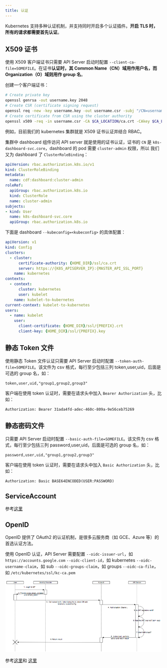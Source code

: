 ```yaml
---
title: 认证
---
```


Kubernetes 支持多种认证机制，并支持同时开启多个认证插件。**开启 TLS 时，所有的请求都需要首先认证**。

## X509 证书

使用 X509 客户端证书只需要 API Server 启动时配置 `--client-ca-file=SOMEFILE`。在证书**认证时，其 Common Name（CN）域用作用户名，而 Organization（O）域则用作 group 名**。

创建一个客户端证书：

```sh
# Create private key
openssl genrsa -out username.key 2048
# Create CSR (certificate signing request)
openssl req -new -key username.key -out username.csr -subj "/CN=username/O=group"
# Create certificate from CSR using the cluster authority
openssl x509 -req -in username.csr -CA $CA_LOCATION/ca.crt -CAkey $CA_LOCATION/ca.key -CAcreateserial -out username.crt -days 365
```

例如，目前我们的 kubernetes 集群就是 X509 证书认证并结合 RBAC。

集群中 dashboard 组件访问 API server 就是使用的证书认证，证书的 `CN` 是 `k8s-dashboard-svc.core`，dashboard 的 pod 需要 `cluster-admin` 权限，所以
我们又为 dashboard 了 `ClusterRoleBinding`：

```yml
apiVersion: rbac.authorization.k8s.io/v1
kind: ClusterRoleBinding
metadata:
  name: cdf:dashboard:cluster-admin
roleRef:
  apiGroup: rbac.authorization.k8s.io
  kind: ClusterRole
  name: cluster-admin
subjects:
- kind: User
  name: k8s-dashboard-svc.core
  apiGroup: rbac.authorization.k8s.io
```

下面是 dashboard `--kubeconfig=<kubeconfig>` 的具体配置：

```yml
apiVersion: v1
kind: Config
clusters:
  - cluster:
      certificate-authority: {HOME_DIR}/ssl/ca.crt
      server: https://{K8S_APISERVER_IP}:{MASTER_API_SSL_PORT}
    name: kubernetes
contexts:
  - context:
      cluster: kubernetes
      user: kubelet
    name: kubelet-to-kubernetes
current-context: kubelet-to-kubernetes
users:
  - name: kubelet
    user:
      client-certificate: {HOME_DIR}/ssl/{PREFIX}.crt
      client-key: {HOME_DIR}/ssl/{PREFIX}.key
```

## 静态 Token 文件

使用静态 Token 文件认证只需要 API Server 启动时配置 `--token-auth-file=SOMEFILE`。该文件为 csv 格式，每行至少包括三列 token,user,uid，后面是可选的 group 名，如：

```
token,user,uid,"group1,group2,group3"
```

客户端在使用 token 认证时，需要在请求头中加入 `Bearer Authorization` 头，比如：

```
Authorization: Bearer 31ada4fd-adec-460c-809a-9e56ceb75269
```

## 静态密码文件

只需要 API Server 启动时配置 `--basic-auth-file=SOMEFILE`。该文件为 csv 格式，每行至少包括三列 password,user,uid，后面是可选的 group 名，如：

```
password,user,uid,"group1,group2,group3"
```

客户端在使用 token 认证时，需要在请求头中加入 `Basic Authorization` 头，比如：

```
Authorization: Basic BASE64ENCODED(USER:PASSWORD)
```

## ServiceAccount

参考[这里](./service-account.html)

## OpenID

OpenID 提供了 OAuth2 的认证机制，是很多云服务商（如 GCE、Azure 等）的首选认证方法。

使用 OpenID 认证，API Server 需要配置
`--oidc-issuer-url`，如 `https://accounts.google.com`
`--oidc-client-id`，如 kubernetes
`--oidc-username-claim`，如 sub
`--oidc-groups-claim`，如 groups
`--oidc-ca-file`，如 `/etc/kubernetes/ssl/kc-ca.pem`

![](../imgs/oidc.png)

参考[这里](https://www.ibm.com/developerworks/cn/cloud/library/cl-lo-openid-connect-kubernetes-authentication/index.html)和
[这里](https://www.ibm.com/developerworks/cn/cloud/library/cl-lo-openid-connect-kubernetes-authentication2/index.html)
